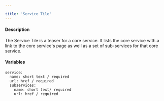 ```yaml
---

title: 'Service Tile'
---
```

#### Description
The Service Tile is a teaser for a core service. It lists the core service with a link to the core service's page as well as a set of sub-services for that core service.

#### Variables
~~~
service:
  name: short text / required
  url: href / required
  subservices:
    name: short text/ required
    url: href / required
~~~
